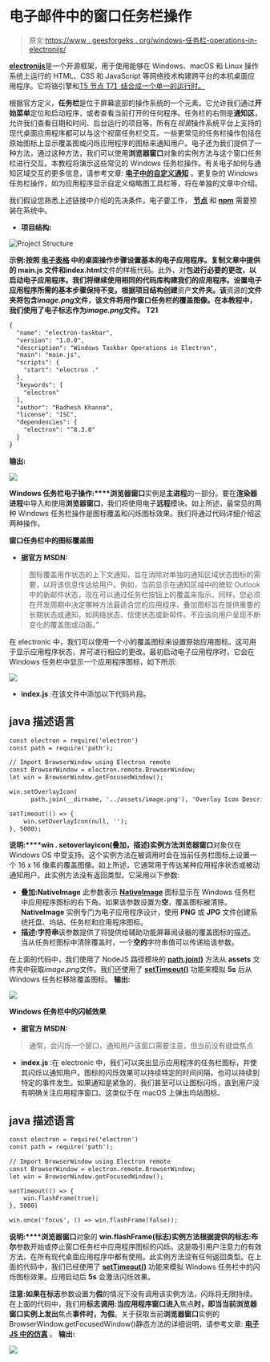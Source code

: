 # 电子邮件中的窗口任务栏操作

> 原文:[https://www . geesforgeks . org/windows-任务栏-operations-in-electronijs/](https://www.geeksforgeeks.org/windows-taskbar-operations-in-electronjs/)

[**electronijs**](https://www.geeksforgeeks.org/introduction-to-electronjs/)是一个开源框架，用于使用能够在 Windows、macOS 和 Linux 操作系统上运行的 HTML、CSS 和 JavaScript 等网络技术构建跨平台的本机桌面应用程序。它将铬引擎和[T5 节点 T7】结合成一个单一的运行时。](https://www.geeksforgeeks.org/introduction-to-nodejs/)

根据官方定义，**任务栏**是位于屏幕底部的操作系统的一个元素。它允许我们通过**开始菜单**定位和启动程序，或者查看当前打开的任何程序。任务栏的右侧是**通知区**，允许我们查看日期和时间、后台运行的项目等。所有在*视窗*操作系统平台上支持的现代桌面应用程序都可以与这个视窗任务栏交互。一些更常见的任务栏操作包括在原始图标上显示覆盖图或闪烁应用程序的图标来通知用户。电子还为我们提供了一种方法，通过这种方法，我们可以使用**浏览器窗口**对象的实例方法与这个窗口任务栏进行交互。本教程将演示这些常见的 Windows 任务栏操作。有关电子如何与通知区域交互的更多信息，请参考文章: [**电子中的自定义通知**](https://www.geeksforgeeks.org/custom-notifications-in-electronjs/) 。更复杂的 Windows 任务栏操作，如为应用程序显示自定义缩略图工具栏等，将在单独的文章中介绍。

我们假设您熟悉上述链接中介绍的先决条件。电子要工作， [**节点**](https://www.geeksforgeeks.org/introduction-to-nodejs/) 和 [**npm**](https://www.geeksforgeeks.org/node-js-npm-node-package-manager/) 需要预装在系统中。

*   **项目结构:**

![Project Structure](img/8c3fc521d63aa10fa12672b9633662b1.png)

**示例:**按照 [**电子表格**](https://www.geeksforgeeks.org/desktop-operations-in-electronjs/) 中的桌面操作步骤设置基本的电子应用程序。复制文章中提供的 **main.js** 文件和**index.html**文件的样板代码。此外，对**包进行必要的更改，以启动电子应用程序。我们将继续使用相同的代码库构建我们的应用程序。设置电子应用程序所需的基本步骤保持不变。根据项目结构创建**资产**文件夹。该**资源的**文件夹将包含*image.png*文件，该文件将用作窗口任务栏的覆盖图像。在本教程中，我们使用了电子标志作为*image.png*文件。
T21**

```html
{
  "name": "electron-taskbar",
  "version": "1.0.0",
  "description": "Windows Taskbar Operations in Electron",
  "main": "main.js",
  "scripts": {
    "start": "electron ."
  },
  "keywords": [
    "electron"
  ],
  "author": "Radhesh Khanna",
  "license": "ISC",
  "dependencies": {
    "electron": "^8.3.0"
  }
}

```

**输出:**

[![](img/b32d8f95392fcbe0adbaa31fa63d952f.png)](https://media.geeksforgeeks.org/wp-content/uploads/20200512225834/Output-1105.png)

**Windows 任务栏电子操作:****浏览器窗口**实例是**主进程**的一部分。要在**渲染器进程**中导入和使用**浏览器窗口**，我们将使用电子**远程**模块。如上所述，最常见的两种 Windows 任务栏操作是图标覆盖和闪烁图标效果。我们将通过代码详细介绍这两种操作。

**窗口任务栏中的图标覆盖图**

*   **据官方 MSDN:**

> 图标覆盖用作状态的上下文通知，旨在消除对单独的通知区域状态图标的需要，以将该信息传达给用户。例如，当前显示在通知区域中的微软 Outlook 中的新邮件状态，现在可以通过任务栏按钮上的覆盖来指示。同样，您必须在开发周期中决定哪种方法最适合您的应用程序。叠加图标旨在提供重要的长期状态或通知，如网络状态、信使状态或新邮件。不应该向用户呈现不断变化的覆盖图或动画。”

在 electronic 中，我们可以使用一个小的覆盖图标来设置原始应用图标。这可用于显示应用程序状态，并可进行相应的更改。最初启动电子应用程序时，它会在 Windows 任务栏中显示一个应用程序图标，如下所示:

[![](img/79ff30040970dd2a11e667a901a4a132.png)](https://media.geeksforgeeks.org/wp-content/uploads/20200725143438/Output-1111.png)

*   **index.js** :在该文件中添加以下代码片段。

## java 描述语言

```html
const electron = require('electron')
const path = require('path');

// Import BrowserWindow using Electron remote
const BrowserWindow = electron.remote.BrowserWindow;
let win = BrowserWindow.getFocusedWindow();

win.setOverlayIcon(
      path.join(__dirname, '../assets/image.png'), 'Overlay Icon Description');

setTimeout(() => {
    win.setOverlayIcon(null, '');
}, 5000);
```

**说明:****win . setoverlayicon(叠加，描述)**实例方法**浏览器窗口**对象仅在 Windows OS 中受支持。这个实例方法在被调用时会在当前任务栏图标上设置一个 16 x 16 像素的覆盖图像。如上所述，它通常用于传达某种应用程序状态或被动通知用户。此实例方法没有返回类型。它采用以下参数:

*   **叠加:NativeImage** 此参数表示 [**NativeImage**](https://www.electronjs.org/docs/api/native-image) 图标显示在 Windows 任务栏中应用程序图标的右下角。如果该参数设置为**空**，覆盖图标被清除。 **NativeImage** 实例专门为电子应用程序设计，使用 **PNG** 或 **JPG** 文件创建系统托盘、坞站、任务栏和应用程序图标。
*   **描述:字符串**该参数提供了将提供给辅助功能屏幕阅读器的覆盖图标的描述。当从任务栏图标中清除覆盖时，一个**空的**字符串值可以传递给该参数。

在上面的代码中，我们使用了 NodeJS 路径模块的 [**path.join()**](https://www.geeksforgeeks.org/node-js-path-join-method/) 方法从 **assets** 文件夹中获取*image.png*文件。我们还使用了 [**setTimeout()**](https://www.geeksforgeeks.org/java-script-settimeout-setinterval-method/) 功能来模拟 **5s** 后从 Windows 任务栏移除覆盖图标。
**输出:**

[![](img/ff6ce4ea006c9398c33cc1093787ab02.png)](https://media.geeksforgeeks.org/wp-content/uploads/20200725153540/Output-3-GIF.gif)

**Windows 任务栏中的闪帧效果**

*   **据官方 MSDN:**

> 通常，会闪烁一个窗口，通知用户该窗口需要注意，但当前没有键盘焦点

*   **index.js** :在 electronic 中，我们可以突出显示应用程序的任务栏图标，并使其闪烁以通知用户。图标的闪烁效果可以持续特定的时间间隔，也可以持续到特定的事件发生。如果通知是紧急的，我们甚至可以让图标闪烁，直到用户没有明确关注应用程序窗口。这类似于在 macOS 上弹出坞站图标。

## java 描述语言

```html
const electron = require('electron')
const path = require('path');

// Import BrowserWindow using Electron remote
const BrowserWindow = electron.remote.BrowserWindow;
let win = BrowserWindow.getFocusedWindow();

setTimeout(() => {
    win.flashFrame(true);
}, 5000)

win.once('focus', () => win.flashFrame(false));
```

**说明:****浏览器窗口**对象的 **win.flashFrame(标志)**实例方法根据提供的**标志:布尔**参数开始或停止窗口任务栏中应用程序图标的闪烁。这是吸引用户注意力的有效方法，在所有现代桌面应用程序中都有使用。此实例方法没有任何返回类型。在上面的代码中，我们已经使用了 [**setTimeout()**](https://www.geeksforgeeks.org/java-script-settimeout-setinterval-method/) 功能来模拟 Windows 任务栏中的闪烁图标效果。应用启动后 **5s** 会激活闪烁效果。

**注意:**如果在**标志**参数设置为**假**的情况下没有调用该实例方法，闪烁将无限持续。在上面的代码中，我们用**标志调用:当应用程序窗口进入**焦点**时，即当当前浏览器窗口实例上发出**焦点**事件时，为假**。关于获取当前**浏览器窗口**实例的 BrowserWindow.getFocusedWindow()静态方法的详细说明，请参考文章: [**电子 JS 中的仿真**](https://www.geeksforgeeks.org/emulation-in-electronjs/) 。
**输出:**

[![](img/217e36741a32b72cd4141e46ba341f39.png)](https://media.geeksforgeeks.org/wp-content/uploads/20200725154113/Output-4-GIF1.gif)